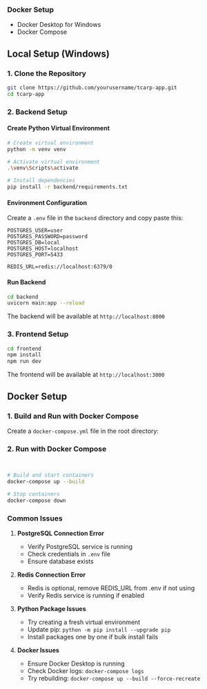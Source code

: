 

### Docker Setup
- Docker Desktop for Windows
- Docker Compose

## Local Setup (Windows)

### 1. Clone the Repository
```bash
git clone https://github.com/yourusername/tcarp-app.git
cd tcarp-app
```

### 2. Backend Setup

#### Create Python Virtual Environment
```bash
# Create virtual environment
python -m venv venv

# Activate virtual environment
.\venv\Scripts\activate

# Install dependencies
pip install -r backend/requirements.txt
```


#### Environment Configuration
Create a `.env` file in the `backend` directory and copy paste this:
```env
POSTGRES_USER=user
POSTGRES_PASSWORD=password
POSTGRES_DB=local
POSTGRES_HOST=localhost
POSTGRES_PORT=5433

REDIS_URL=redis://localhost:6379/0

```

#### Run Backend
```bash
cd backend
uvicorn main:app --reload
```
The backend will be available at `http://localhost:8000`

### 3. Frontend Setup
```bash
cd frontend
npm install
npm run dev
```
The frontend will be available at `http://localhost:3000`

## Docker Setup

### 1. Build and Run with Docker Compose

Create a `docker-compose.yml` file in the root directory:


### 2. Run with Docker Compose
```bash


# Build and start containers
docker-compose up --build

# Stop containers
docker-compose down
```

### Common Issues

1. **PostgreSQL Connection Error**
   - Verify PostgreSQL service is running
   - Check credentials in `.env` file
   - Ensure database exists

2. **Redis Connection Error**
   - Redis is optional, remove REDIS_URL from .env if not using
   - Verify Redis service is running if enabled

3. **Python Package Issues**
   - Try creating a fresh virtual environment
   - Update pip: `python -m pip install --upgrade pip`
   - Install packages one by one if bulk install fails

4. **Docker Issues**
   - Ensure Docker Desktop is running
   - Check Docker logs: `docker-compose logs`
   - Try rebuilding: `docker-compose up --build --force-recreate`
